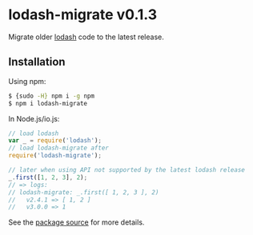 # lodash-migrate v0.1.3

Migrate older [lodash](https://lodash.com/) code to the latest release.

## Installation

Using npm:

```bash
$ {sudo -H} npm i -g npm
$ npm i lodash-migrate
```

In Node.js/io.js:

```js
// load lodash
var _ = require('lodash');
// load lodash-migrate after
require('lodash-migrate');

// later when using API not supported by the latest lodash release
_.first([1, 2, 3], 2);
// => logs:
// lodash-migrate: _.first([ 1, 2, 3 ], 2)
//   v2.4.1 => [ 1, 2 ]
//   v3.0.0 => 1
```

See the [package source](https://github.com/lodash/lodash-migrate/tree/0.1.3) for more details.
